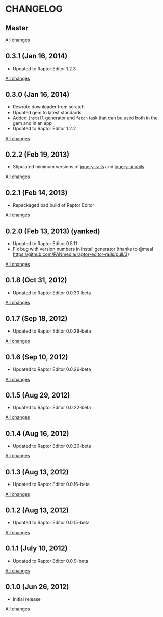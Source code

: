 # CHANGELOG

## Master

[All changes](https://github.com/PANmedia/raptor-editor-rails/compare/v0.3.1...master)

## 0.3.1 (Jan 16, 2014)

* Updated to Raptor Editor 1.2.3

[All changes](https://github.com/PANmedia/raptor-editor-rails/compare/v0.3.0...0.3.1)

## 0.3.0 (Jan 16, 2014)

* Rewrote downloader from scratch
* Updated gem to latest standards
* Added `install` generator and `fetch` task that can be used both in the gem and in an app
* Updated to Raptor Editor 1.2.2

[All changes](https://github.com/PANmedia/raptor-editor-rails/compare/v0.2.2...0.3.0)

## 0.2.2 (Feb 19, 2013)

* Stipulated minimum versions of [jquery-rails](https://github.com/rails/jquery-rails) and [jquery-ui-rails](https://github.com/joliss/jquery-ui-rails)

[All changes](https://github.com/PANmedia/raptor-editor-rails/compare/v0.2.1...v0.2.2)

## 0.2.1 (Feb 14, 2013)

* Repackaged bad build of Raptor Editor

[All changes](https://github.com/PANmedia/raptor-editor-rails/compare/v0.2.0...v0.2.1)

## 0.2.0 (Feb 13, 2013) (yanked)

* Updated to Raptor Editor 0.5.11
* Fix bug with version numbers in install generator (thanks to @meal https://github.com/PANmedia/raptor-editor-rails/pull/3)

[All changes](https://github.com/PANmedia/raptor-editor-rails/compare/v0.1.8...v0.2.0)

## 0.1.8 (Oct 31, 2012)

* Updated to Raptor Editor 0.0.30-beta

[All changes](https://github.com/PANmedia/raptor-editor-rails/compare/v0.1.7...v0.1.8)

## 0.1.7 (Sep 18, 2012)

* Updated to Raptor Editor 0.0.29-beta

[All changes](https://github.com/PANmedia/raptor-editor-rails/compare/v0.1.6...v0.1.7)

## 0.1.6 (Sep 10, 2012)

* Updated to Raptor Editor 0.0.26-beta

[All changes](https://github.com/PANmedia/raptor-editor-rails/compare/v0.1.5...v0.1.6)

## 0.1.5 (Aug 29, 2012)

* Updated to Raptor Editor 0.0.22-beta

[All changes](https://github.com/PANmedia/raptor-editor-rails/compare/v0.1.4...v0.1.5)

## 0.1.4 (Aug 16, 2012)

* Updated to Raptor Editor 0.0.20-beta

[All changes](https://github.com/PANmedia/raptor-editor-rails/compare/v0.1.3...v0.1.4)

## 0.1.3 (Aug 13, 2012)

* Updated to Raptor Editor 0.0.16-beta

[All changes](https://github.com/PANmedia/raptor-editor-rails/compare/v0.1.2...v0.1.3)

## 0.1.2 (Aug 13, 2012)

* Updated to Raptor Editor 0.0.15-beta

[All changes](https://github.com/PANmedia/raptor-editor-rails/compare/v0.1.1...v0.1.2)

## 0.1.1 (July 10, 2012)

* Updated to Raptor Editor 0.0.9-beta

[All changes](https://github.com/PANmedia/raptor-editor-rails/compare/v0.1.0...v0.1.1)

## 0.1.0 (Jun 26, 2012)

* Initial release

[All changes](https://github.com/PANmedia/raptor-editor-rails/compare/b9ce524e3b62d160650132dbb776f28afefb43a2...v0.1.0)
